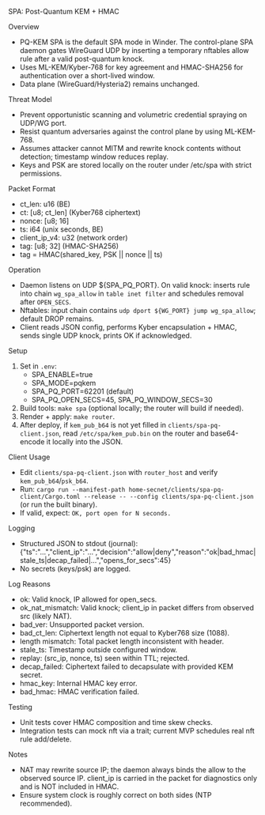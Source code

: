 SPA: Post-Quantum KEM + HMAC

Overview
- PQ-KEM SPA is the default SPA mode in Winder. The control-plane SPA daemon gates WireGuard UDP by inserting a temporary nftables allow rule after a valid post-quantum knock.
- Uses ML-KEM/Kyber-768 for key agreement and HMAC-SHA256 for authentication over a short-lived window.
- Data plane (WireGuard/Hysteria2) remains unchanged.

Threat Model
- Prevent opportunistic scanning and volumetric credential spraying on UDP/WG port.
- Resist quantum adversaries against the control plane by using ML-KEM-768.
- Assumes attacker cannot MITM and rewrite knock contents without detection; timestamp window reduces replay.
- Keys and PSK are stored locally on the router under /etc/spa with strict permissions.

Packet Format
- ct_len: u16 (BE)
- ct: [u8; ct_len] (Kyber768 ciphertext)
- nonce: [u8; 16]
- ts: i64 (unix seconds, BE)
- client_ip_v4: u32 (network order)
- tag: [u8; 32] (HMAC-SHA256)
- tag = HMAC(shared_key, PSK || nonce || ts)

Operation
- Daemon listens on UDP ${SPA_PQ_PORT}. On valid knock: inserts rule into chain `wg_spa_allow` in `table inet filter` and schedules removal after `OPEN_SECS`.
- Nftables: input chain contains `udp dport ${WG_PORT} jump wg_spa_allow`; default DROP remains.
- Client reads JSON config, performs Kyber encapsulation + HMAC, sends single UDP knock, prints OK if acknowledged.

Setup
1. Set in `.env`:
   - SPA_ENABLE=true
   - SPA_MODE=pqkem
   - SPA_PQ_PORT=62201 (default)
   - SPA_PQ_OPEN_SECS=45, SPA_PQ_WINDOW_SECS=30
2. Build tools: `make spa` (optional locally; the router will build if needed).
3. Render + apply: `make router`.
4. After deploy, if `kem_pub_b64` is not yet filled in `clients/spa-pq-client.json`, read `/etc/spa/kem_pub.bin` on the router and base64-encode it locally into the JSON.

Client Usage
- Edit `clients/spa-pq-client.json` with `router_host` and verify `kem_pub_b64`/`psk_b64`.
- Run: `cargo run --manifest-path home-secnet/clients/spa-pq-client/Cargo.toml --release -- --config clients/spa-pq-client.json` (or run the built binary).
- If valid, expect: `OK, port open for N seconds.`

Logging
- Structured JSON to stdout (journal):
  {"ts":"...","client_ip":"...","decision":"allow|deny","reason":"ok|bad_hmac|stale_ts|decap_failed|...","opens_for_secs":45}
- No secrets (keys/psk) are logged.

Log Reasons
- ok: Valid knock, IP allowed for open_secs.
- ok_nat_mismatch: Valid knock; client_ip in packet differs from observed src (likely NAT).
- bad_ver: Unsupported packet version.
- bad_ct_len: Ciphertext length not equal to Kyber768 size (1088).
- length mismatch: Total packet length inconsistent with header.
- stale_ts: Timestamp outside configured window.
- replay: (src_ip, nonce, ts) seen within TTL; rejected.
- decap_failed: Ciphertext failed to decapsulate with provided KEM secret.
- hmac_key: Internal HMAC key error.
- bad_hmac: HMAC verification failed.

Testing
- Unit tests cover HMAC composition and time skew checks.
- Integration tests can mock nft via a trait; current MVP schedules real nft rule add/delete.

Notes
- NAT may rewrite source IP; the daemon always binds the allow to the observed source IP. client_ip is carried in the packet for diagnostics only and is NOT included in HMAC.
- Ensure system clock is roughly correct on both sides (NTP recommended).
